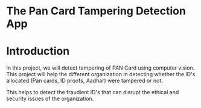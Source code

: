 # The Pan Card Tampering Detection App

# Introduction
In this project, we will detect tampering of PAN Card using computer vision. This project will help the different organization in detecting whether the ID's allocated (Pan cards, ID proofs, Aadhar) were tampered or not.

This helps to detect the fraudlent ID's that can disrupt the ethical and security issues of the organization. 
